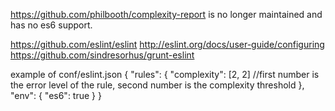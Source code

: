 https://github.com/philbooth/complexity-report is no longer maintained and has no es6 support.

https://github.com/eslint/eslint
http://eslint.org/docs/user-guide/configuring
https://github.com/sindresorhus/grunt-eslint

example of conf/eslint.json
{
  "rules": {
    "complexity": [2, 2] //first number is the error level of the rule, second number is the complexity threshold
  },
  "env": {
    "es6": true
  }
}
